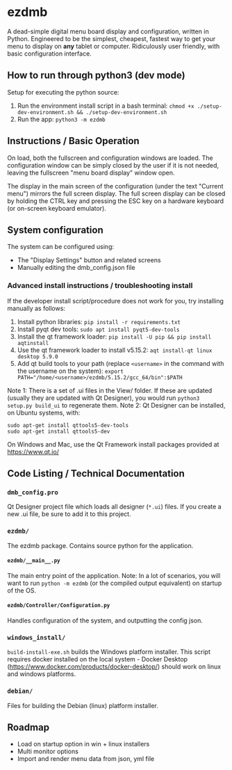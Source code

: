 # ezdmb
A dead-simple digital menu board display and configuration, written in Python.  Engineered to be the simplest, cheapest, fastest way to get your menu to display on **any** tablet or computer.  Ridiculously user friendly, with basic configuration interface.

## How to run through python3 (dev mode)
Setup for executing the python source:

1. Run the environment install script in a bash terminal: `chmod +x ./setup-dev-environment.sh && ./setup-dev-environment.sh`
2. Run the app: `python3 -m ezdmb`

## Instructions / Basic Operation
On load, both the fullscreen and configuration windows are loaded.  The configuration window can be simply closed by the user if it is not needed, leaving the fullscreen "menu board display" window open. 

The display in the main screen of the configuration (under the text "Current menu") mirrors the full screen display. The full screen display can be closed by holding the CTRL key and pressing the ESC key on a hardware keyboard (or on-screen keyboard emulator).

## System configuration
The system can be configured using:
- The "Display Settings" button and related screens
- Manually editing the dmb_config.json file

### Advanced install instructions / troubleshooting install

If the developer install script/procedure does not work for you, try installing manually as follows:

1. Install python libraries: `pip install -r requirements.txt`
2. Install pyqt dev tools: `sudo apt install pyqt5-dev-tools`
3. Install the qt framework loader: `pip install -U pip && pip install aqtinstall`
4. Use the qt framework loader to install v5.15.2: `aqt install-qt linux desktop 5.9.0`
5. Add qt build tools to your path (replace `<username>` in the command with the username on the system): `export PATH="/home/<username>/ezdmb/5.15.2/gcc_64/bin":$PATH`

Note 1: There is a set of .ui files in the View/ folder. If these are updated (usually they are updated with Qt Designer), you would run `python3 setup.py build_ui` to regenerate them.
Note 2: Qt Designer can be installed, on Ubuntu systems, with:
```
sudo apt-get install qttools5-dev-tools
sudo apt-get install qttools5-dev
```

On Windows and Mac, use the Qt Framework install packages provided at https://www.qt.io/

## Code Listing / Technical Documentation

### `dmb_config.pro`
Qt Designer project file which loads all designer (`*.ui`) files. If you create a new .ui file, be sure to add it to this project.

### `ezdmb/`
The ezdmb package. Contains source python for the application.

#### `ezdmb/__main__.py`
The main entry point of the application. Note:  In a lot of scenarios, you will want to run `python -m ezdmb` (or the compiled output equivalent) on startup of the OS.

#### `ezdmb/Controller/Configuration.py`
Handles configuration of the system, and outputting the config json.

### `windows_install/`
`build-install-exe.sh` builds the Windows platform installer. This script requires docker installed on the local system - Docker Desktop (https://www.docker.com/products/docker-desktop/) should work on linux and windows platforms.

### `debian/`
Files for building the Debian (linux) platform installer.

## Roadmap
- Load on startup option in win + linux installers
- Multi monitor options
- Import and render menu data from json, yml file
